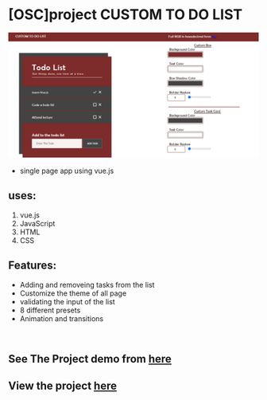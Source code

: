 # [OSC]project CUSTOM TO DO LIST
![Banner](https://github.com/HadyAhmed00/-OSC-project-CUSTOM-TO-DO-LIST/blob/main/img/readme_img.png)
* single page app using vue.js   

## uses:
1. vue.js
2. JavaScript
3. HTML 
4. CSS 

## Features:
* Adding and removeing tasks from the list 
* Customize the theme of all page 
* validating the input of the list
* 8 different presets
* Animation and transitions



<br>

## See The Project demo from [here](https://drive.google.com/file/d/1xGyfo81WxPYENXVYheE6MeDxyRH1LxmR/view?usp=sharing)

## View the project [here](https://hadyahmed00.github.io/-OSC-project-CUSTOM-TO-DO-LIST/)

<br>

